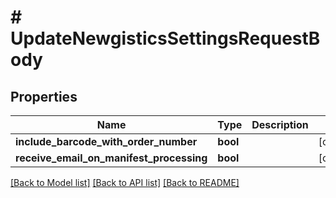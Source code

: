 # # UpdateNewgisticsSettingsRequestBody

## Properties

Name | Type | Description | Notes
------------ | ------------- | ------------- | -------------
**include_barcode_with_order_number** | **bool** |  | [optional] 
**receive_email_on_manifest_processing** | **bool** |  | [optional] 

[[Back to Model list]](../../README.md#documentation-for-models) [[Back to API list]](../../README.md#documentation-for-api-endpoints) [[Back to README]](../../README.md)


